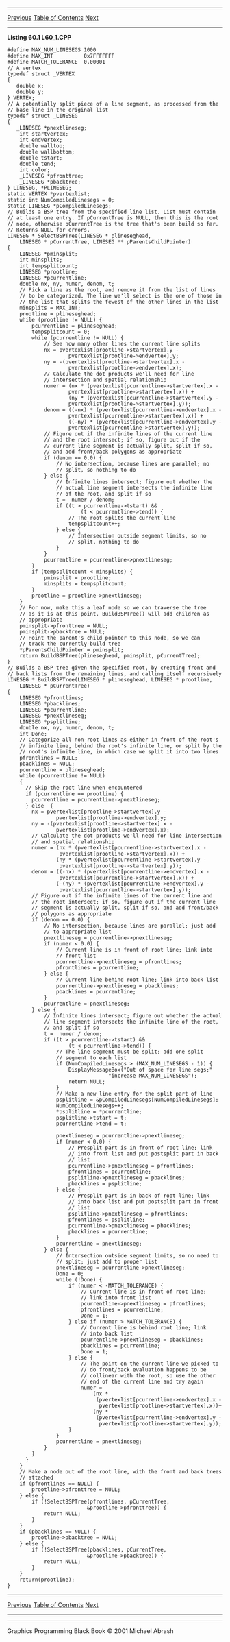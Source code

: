   ------------------------ --------------------------------- --------------------
  [Previous](60-02.html)   [Table of Contents](index.html)   [Next](60-04.html)
  ------------------------ --------------------------------- --------------------

**Listing 60.1 L60\_1.CPP**

    #define MAX_NUM_LINESEGS 1000
    #define MAX_INT          0x7FFFFFFF
    #define MATCH_TOLERANCE  0.00001
    // A vertex
    typedef struct _VERTEX
    {
       double x;
       double y;
    } VERTEX;
    // A potentially split piece of a line segment, as processed from the
    // base line in the original list
    typedef struct _LINESEG
    {
       _LINESEG *pnextlineseg;
        int startvertex;
        int endvertex;
        double walltop;
        double wallbottom;
        double tstart;
        double tend;
        int color;
        _LINESEG *pfronttree;
        _LINESEG *pbacktree;
    } LINESEG, *PLINESEG;
    static VERTEX *pvertexlist;
    static int NumCompiledLinesegs = 0;
    static LINESEG *pCompiledLinesegs;
    // Builds a BSP tree from the specified line list. List must contain
    // at least one entry. If pCurrentTree is NULL, then this is the root
    // node, otherwise pCurrentTree is the tree that's been build so far.
    // Returns NULL for errors.
    LINESEG * SelectBSPTree(LINESEG * plineseghead,
        LINESEG * pCurrentTree, LINESEG ** pParentsChildPointer)
    {
        LINESEG *pminsplit;
        int minsplits;
        int tempsplitcount;
        LINESEG *prootline;
        LINESEG *pcurrentline;
        double nx, ny, numer, denom, t;
        // Pick a line as the root, and remove it from the list of lines
        // to be categorized. The line we'll select is the one of those in
        // the list that splits the fewest of the other lines in the list
        minsplits = MAX_INT;
        prootline = plineseghead;
        while (prootline != NULL) {
            pcurrentline = plineseghead;
            tempsplitcount = 0;
            while (pcurrentline != NULL) {
                // See how many other lines the current line splits
                nx = pvertexlist[prootline->startvertex].y -
                        pvertexlist[prootline->endvertex].y;
                ny = -(pvertexlist[prootline->startvertex].x -
                        pvertexlist[prootline->endvertex].x);
                // Calculate the dot products we'll need for line
                // intersection and spatial relationship
                numer = (nx * (pvertexlist[pcurrentline->startvertex].x -
                        pvertexlist[prootline->startvertex].x)) +
                        (ny * (pvertexlist[pcurrentline->startvertex].y -
                        pvertexlist[prootline->startvertex].y));
                denom = ((-nx) * (pvertexlist[pcurrentline->endvertex].x -
                        pvertexlist[pcurrentline->startvertex].x)) +
                        ((-ny) * (pvertexlist[pcurrentline->endvertex].y -
                        pvertexlist[pcurrentline->startvertex].y));
                // Figure out if the infinite lines of the current line
                // and the root intersect; if so, figure out if the
                // current line segment is actually split, split if so,
                // and add front/back polygons as appropriate
                if (denom == 0.0) {
                    // No intersection, because lines are parallel; no
                    // split, so nothing to do
                } else {
                    // Infinite lines intersect; figure out whether the
                    // actual line segment intersects the infinite line
                    // of the root, and split if so
                    t =  numer / denom;
                    if ((t > pcurrentline->tstart) &&
                            (t < pcurrentline->tend)) {
                        // The root splits the current line
                        tempsplitcount++;
                    } else {
                        // Intersection outside segment limits, so no
                        // split, nothing to do
                    }
                }
                pcurrentline = pcurrentline->pnextlineseg;
            }
            if (tempsplitcount < minsplits) {
                pminsplit = prootline;
                minsplits = tempsplitcount;
            }
            prootline = prootline->pnextlineseg;
        }
        // For now, make this a leaf node so we can traverse the tree
        // as it is at this point. BuildBSPTree() will add children as
        // appropriate
        pminsplit->pfronttree = NULL;
        pminsplit->pbacktree = NULL;
        // Point the parent's child pointer to this node, so we can
        // track the currently-build tree
        *pParentsChildPointer = pminsplit;
        return BuildBSPTree(plineseghead, pminsplit, pCurrentTree);
    }
    // Builds a BSP tree given the specified root, by creating front and
    // back lists from the remaining lines, and calling itself recursively
    LINESEG * BuildBSPTree(LINESEG * plineseghead, LINESEG * prootline,
        LINESEG * pCurrentTree)
    {
        LINESEG *pfrontlines;
        LINESEG *pbacklines;
        LINESEG *pcurrentline;
        LINESEG *pnextlineseg;
        LINESEG *psplitline;
        double nx, ny, numer, denom, t;
        int Done;
        // Categorize all non-root lines as either in front of the root's
        // infinite line, behind the root's infinite line, or split by the
        // root's infinite line, in which case we split it into two lines
        pfrontlines = NULL;
        pbacklines = NULL;
        pcurrentline = plineseghead;
        while (pcurrentline != NULL)
        {
          // Skip the root line when encountered
          if (pcurrentline == prootline) {
            pcurrentline = pcurrentline->pnextlineseg;
          } else  {
            nx = pvertexlist[prootline->startvertex].y -
                    pvertexlist[prootline->endvertex].y;
            ny = -(pvertexlist[prootline->startvertex].x -
                    pvertexlist[prootline->endvertex].x);
            // Calculate the dot products we'll need for line intersection
            // and spatial relationship
            numer = (nx * (pvertexlist[pcurrentline->startvertex].x -
                     pvertexlist[prootline->startvertex].x)) +
                    (ny * (pvertexlist[pcurrentline->startvertex].y -
                     pvertexlist[prootline->startvertex].y));
            denom = ((-nx) * (pvertexlist[pcurrentline->endvertex].x -
                     pvertexlist[pcurrentline->startvertex].x)) +
                    (-(ny) * (pvertexlist[pcurrentline->endvertex].y -
                     pvertexlist[pcurrentline->startvertex].y));
            // Figure out if the infinite lines of the current line and
            // the root intersect; if so, figure out if the current line
            // segment is actually split, split if so, and add front/back
            // polygons as appropriate
            if (denom == 0.0) {
                // No intersection, because lines are parallel; just add
                // to appropriate list
                pnextlineseg = pcurrentline->pnextlineseg;
                if (numer < 0.0) {
                    // Current line is in front of root line; link into
                    // front list
                    pcurrentline->pnextlineseg = pfrontlines;
                    pfrontlines = pcurrentline;
                } else {
                    // Current line behind root line; link into back list
                    pcurrentline->pnextlineseg = pbacklines;
                    pbacklines = pcurrentline;
                }
                pcurrentline = pnextlineseg;
            } else {
                // Infinite lines intersect; figure out whether the actual
                // line segment intersects the infinite line of the root,
                // and split if so
                t =  numer / denom;
                if ((t > pcurrentline->tstart) &&
                        (t < pcurrentline->tend)) {
                    // The line segment must be split; add one split
                    // segment to each list
                    if (NumCompiledLinesegs > (MAX_NUM_LINESEGS - 1)) {
                        DisplayMessageBox("Out of space for line segs;"
                                     "increase MAX_NUM_LINESEGS");
                        return NULL;
                    }
                    // Make a new line entry for the split part of line
                    psplitline = &pCompiledLinesegs[NumCompiledLinesegs];
                    NumCompiledLinesegs++;
                    *psplitline = *pcurrentline;
                    psplitline->tstart = t;
                    pcurrentline->tend = t;

                    pnextlineseg = pcurrentline->pnextlineseg;
                    if (numer < 0.0) {
                        // Presplit part is in front of root line; link
                        // into front list and put postsplit part in back
                        // list
                        pcurrentline->pnextlineseg = pfrontlines;
                        pfrontlines = pcurrentline;
                        psplitline->pnextlineseg = pbacklines;
                        pbacklines = psplitline;
                    } else {
                        // Presplit part is in back of root line; link
                        // into back list and put postsplit part in front
                        // list
                        psplitline->pnextlineseg = pfrontlines;
                        pfrontlines = psplitline;
                        pcurrentline->pnextlineseg = pbacklines;
                        pbacklines = pcurrentline;
                    }
                    pcurrentline = pnextlineseg;
                } else {
                    // Intersection outside segment limits, so no need to
                    // split; just add to proper list
                    pnextlineseg = pcurrentline->pnextlineseg;
                    Done = 0;
                    while (!Done) {
                        if (numer < -MATCH_TOLERANCE) {
                            // Current line is in front of root line;
                            // link into front list
                            pcurrentline->pnextlineseg = pfrontlines;
                            pfrontlines = pcurrentline;
                            Done = 1;
                        } else if (numer > MATCH_TOLERANCE) {
                            // Current line is behind root line; link
                            // into back list
                            pcurrentline->pnextlineseg = pbacklines;
                            pbacklines = pcurrentline;
                            Done = 1;
                        } else {
                            // The point on the current line we picked to
                            // do front/back evaluation happens to be
                            // collinear with the root, so use the other
                            // end of the current line and try again
                            numer =
                                (nx *
                                 (pvertexlist[pcurrentline->endvertex].x -
                                  pvertexlist[prootline->startvertex].x))+
                                (ny *
                                 (pvertexlist[pcurrentline->endvertex].y -
                                  pvertexlist[prootline->startvertex].y));
                        }
                    }
                    pcurrentline = pnextlineseg;
                }
            }
          }
        }
        // Make a node out of the root line, with the front and back trees
        // attached
        if (pfrontlines == NULL) {
            prootline->pfronttree = NULL;
        } else {
            if (!SelectBSPTree(pfrontlines, pCurrentTree,
                              &prootline->pfronttree)) {
                return NULL;
            }
        }
        if (pbacklines == NULL) {
            prootline->pbacktree = NULL;
        } else {
            if (!SelectBSPTree(pbacklines, pCurrentTree,
                              &prootline->pbacktree)) {
                return NULL;
            }
        }
        return(prootline);
    }

  ------------------------ --------------------------------- --------------------
  [Previous](60-02.html)   [Table of Contents](index.html)   [Next](60-04.html)
  ------------------------ --------------------------------- --------------------

* * * * *

Graphics Programming Black Book © 2001 Michael Abrash
